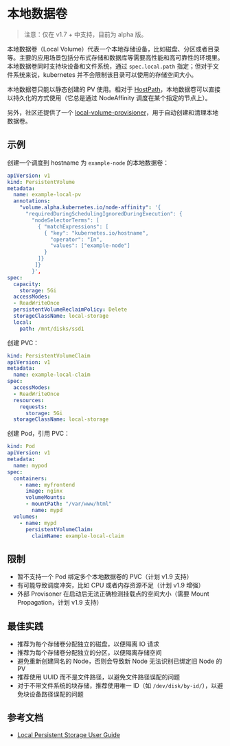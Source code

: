 # 本地数据卷

> 注意：仅在 v1.7 + 中支持，目前为 alpha 版。

本地数据卷（Local Volume）代表一个本地存储设备，比如磁盘、分区或者目录等。主要的应用场景包括分布式存储和数据库等需要高性能和高可靠性的环境里。本地数据卷同时支持块设备和文件系统，通过 `spec.local.path` 指定；但对于文件系统来说，kubernetes 并不会限制该目录可以使用的存储空间大小。

本地数据卷只能以静态创建的 PV 使用。相对于 [HostPath](volume.md#hostPath)，本地数据卷可以直接以持久化的方式使用（它总是通过 NodeAffinity 调度在某个指定的节点上）。

另外，社区还提供了一个 [local-volume-provisioner](https://github.com/kubernetes-incubator/external-storage/tree/master/local-volume/provisioner)，用于自动创建和清理本地数据卷。

## 示例

创建一个调度到 hostname 为 `example-node` 的本地数据卷：

```yaml
apiVersion: v1
kind: PersistentVolume
metadata:
  name: example-local-pv
  annotations:
    "volume.alpha.kubernetes.io/node-affinity": '{
      "requiredDuringSchedulingIgnoredDuringExecution": {
        "nodeSelectorTerms": [
          { "matchExpressions": [
            { "key": "kubernetes.io/hostname",
              "operator": "In",
              "values": ["example-node"]
            }
          ]}
         ]}
        }',
spec:
  capacity:
    storage: 5Gi
  accessModes:
  - ReadWriteOnce
  persistentVolumeReclaimPolicy: Delete
  storageClassName: local-storage
  local:
    path: /mnt/disks/ssd1
```

创建 PVC：

```yaml
kind: PersistentVolumeClaim
apiVersion: v1
metadata:
  name: example-local-claim
spec:
  accessModes:
  - ReadWriteOnce
  resources:
    requests:
      storage: 5Gi
  storageClassName: local-storage
```

创建 Pod，引用 PVC：

```yaml
kind: Pod
apiVersion: v1
metadata:
  name: mypod
spec:
  containers:
    - name: myfrontend
      image: nginx
      volumeMounts:
      - mountPath: "/var/www/html"
        name: mypd
  volumes:
    - name: mypd
      persistentVolumeClaim:
        claimName: example-local-claim
```

## 限制

- 暂不支持一个 Pod 绑定多个本地数据卷的 PVC（计划 v1.9 支持）
- 有可能导致调度冲突，比如 CPU 或者内存资源不足（计划 v1.9 增强）
- 外部 Provisoner 在启动后无法正确检测挂载点的空间大小（需要 Mount Propagation，计划 v1.9 支持）

## 最佳实践

- 推荐为每个存储卷分配独立的磁盘，以便隔离 IO 请求
- 推荐为每个存储卷分配独立的分区，以便隔离存储空间
- 避免重新创建同名的 Node，否则会导致新 Node 无法识别已绑定旧 Node 的 PV
- 推荐使用 UUID 而不是文件路径，以避免文件路径误配的问题
- 对于不带文件系统的块存储，推荐使用唯一 ID（如 `/dev/disk/by-id/`），以避免块设备路径误配的问题

## 参考文档

- [Local Persistent Storage User Guide](https://github.com/kubernetes-incubator/external-storage/tree/master/local-volume)